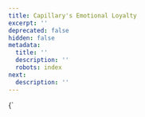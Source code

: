 ```yaml
---
title: Capillary's Emotional Loyalty
excerpt: ''
deprecated: false
hidden: false
metadata:
  title: ''
  description: ''
  robots: index
next:
  description: ''
---
```

<HTMLBlock>{`
<!doctype html>
<html xmlns="http://www.w3.org/1999/xhtml" xmlns:v="urn:schemas-microsoft-com:vml"
    xmlns:o="urn:schemas-microsoft-com:office:office">

<head>
    <title>Capillary's Emotional Loyalty</title>
    <!--[if !mso]><!-->
    <meta http-equiv="X-UA-Compatible" content="IE=edge">
    <!--<![endif]-->
    <!-- mnk -->
    <meta http-equiv="Content-Type" content="text/html; charset=UTF-8">
    <meta name="viewport" content="width=device-width, initial-scale=1">
    <style type="text/css">
        #outlook a {
            padding: 0;
        }

        body {
            margin: 0;
            padding: 0;
            -webkit-text-size-adjust: 100%;
            -ms-text-size-adjust: 100%;
        }

        table,
        td {
            border-collapse: collapse;
            mso-table-lspace: 0pt;
            mso-table-rspace: 0pt;
        }

        img {
            border: 0;
            height: auto;
            line-height: 100%;
            outline: none;
            text-decoration: none;
            -ms-interpolation-mode: bicubic;
        }

        p {
            display: block;
            margin: 10px 0;
        }

        .small {
            font-size: 12px;
            color: #ffffff;
            color: #5e6d84;
            font-family: 'Open Sans', sans-serif;
        }

        .bold {
            font-weight: bold;
        }
    </style>
    <!--[if mso]>
        <noscript>
        <xml>
        <o:OfficeDocumentSettings>
          <o:AllowPNG/>
          <o:PixelsPerInch>96</o:PixelsPerInch>
        </o:OfficeDocumentSettings>
        </xml>
        </noscript>
        <![endif]-->
    <!--[if lte mso 11]>
        <style type="text/css">
          .mj-outlook-group-fix { width:100% !important; }
        </style>
        <![endif]-->
    <!--[if !mso]><!-->
    <link rel="preconnect" href="https://fonts.googleapis.com">
    <link rel="preconnect" href="https://fonts.gstatic.com" crossorigin>
    <link href="https://fonts.googleapis.com/css2?family=Open+Sans:wght@400;500;600&display=swap" rel="stylesheet">
    <link rel="shortcut icon" href="https://intouch.capillary.co.in/creatives/ui/favicon.ico">
    <style type="text/css">
        @import url('https://fonts.googleapis.com/css2?family=Open+Sans:wght@400;500;600&display=swap');
    </style>
    <!--<![endif]-->
    <style type="text/css">
        @media only screen and (min-width:480px) {
            .mj-column-per-100 {
                width: 100% !important;
                max-width: 100%;
            }

            .mj-column-per-50.mj-outlook-group-fix:nth-child(2) {
                margin-left: 5% !important;

            }

            .mj-column-per-50 {
                width: 45% !important;
                max-width: 50%;
            }

            .mj-column-per-40 {
                width: 40% !important;
                max-width: 40%;
            }

            .mj-column-per-10 {
                width: 10% !important;
                max-width: 10%;
            }

            .mj-column-per-90 {
                width: 90% !important;
                max-width: 90%;
            }

            .mj-column-per-60 {
                width: 60% !important;
                max-width: 60%;
            }
        }
    </style>
    <style media="screen and (min-width:480px)">
        .moz-text-html .mj-column-per-100 {
            width: 100% !important;
            max-width: 100%;
        }

        .moz-text-html .mj-column-per-50 {
            width: 50% !important;
            max-width: 50%;
        }

        .moz-text-html .mj-column-per-40 {
            width: 40% !important;
            max-width: 40%;
        }

        .moz-text-html .mj-column-per-10 {
            width: 10% !important;
            max-width: 10%;
        }

        .moz-text-html .mj-column-per-90 {
            width: 90% !important;
            max-width: 90%;
        }

        .moz-text-html .mj-column-per-60 {
            width: 60% !important;
            max-width: 60%;
        }
        .padding-content {
            padding:0px 25px;
        }
    </style>
    <style type="text/css">
        @media only screen and (max-width:480px) {
            table.mj-full-width-mobile {
                width: 100% !important;
            }

            td.mj-full-width-mobile {
                width: auto !important;
            }
            .padding-content {
                padding:0px 15px;
            }
        }
    </style>
</head>
<!-- emailer body starting -->
<body style="word-spacing:normal;background-color:#f5f5fa;background: #F5F7F8;">
    <div style="background-color:#f5f5fa;background: #F5F7F8;">
        <div style="width: 100%;margin: 0px auto;max-width: 600px;">

            <!-- header image starting -->
            <div style="margin:0px auto;max-width:600px;background: #00235F;background-color: #00235F;">
                <img alt="capillary-logo" height="auto"
                    src="https://s3.amazonaws.com/fileservice.in/intouch_creative_assets/52c5a9a0-8306-4c8e-a875-198ebc70.png" style="border:0;display:block;outline:none;text-decoration:none;height:auto;width:100%;font-size:13px;">
            </div>
            <!-- header image ending -->

            <!-- body starting -->
            <div style="margin:0px auto;max-width:600px;padding-bottom: 20px;background-color: #fff;background: #FFF;padding: 25px;">
                <div
                    style="font-family:Ubuntu, Helvetica, Arial, sans-serif;font-size:13px;line-height:1;text-align:center;color:#000000;">
                    <p
                        style="text-align: left; font-family: 'Open Sans', sans-serif; text-transform: none; font-weight: normal; font-size: 14px; color: #091E42; line-height: 24px;  width: 100%;background-color: #ffffff;">
                        Hi there,
                    </p>
                    <p
                        style="text-align: left; font-family: 'Open Sans', sans-serif; text-transform: none; font-weight: normal; font-size: 14px; color: #091E42; line-height: 24px;  width: 100%;background-color: #ffffff;padding-top: 10px;padding-bottom: 10px;">Creating new sales promotions or thanking your customers post-sales is awesome! More sales never hurt. But doing only this can make relationships feel transactional, pull customers out of their interest in your brand, and make them want more from the brands they love. 

                    </p>
                    <p
                        style="text-align: left; font-family: 'Open Sans', sans-serif; text-transform: none; font-weight: normal; font-size: 14px; color: #091E42; line-height: 24px;  width: 100%;background-color: #ffffff;">So how do you build an honest connection with your customers without compromising your business goals? 
                    </p>
                    <p
                        style="text-align: left; font-family: 'Open Sans', sans-serif; text-transform: none; font-weight: 700; font-size: 16px; color: #091E42; line-height: 24px;  width: 100%;background-color: #ffffff; padding-top:10px ;">Beyond sales with Capillary’s Emotional Loyalty

                    </p>
                    <p
                        style="text-align: left; font-family: 'Open Sans', sans-serif; text-transform: none; font-weight: normal; font-size: 14px; color: #091E42; line-height: 24px;  width: 100%;background-color: #ffffff;padding-bottom: 10px;">Your customers are people. Build loyalty and relationships with your customers much like any 2 people would–through trust, relevance and attachment. Capillary’s emotional loyalty recognizes these motivational drivers and helps you build on your customer relationship with incentives at every step of the way, not just purchases.
                    </p>
                    <div
                    style="font-family:Ubuntu, Helvetica, Arial, sans-serif;font-size:13px;line-height:1;text-align:center;color:#000000;padding-bottom: 0px;padding-top: 0px;">
                    <a href="#" style="color:#005bb0;text-decoration:none;" target="_blank"><img src="https://s3.amazonaws.com/fileservice.in/intouch_creative_assets/0df130a7-f6a9-445b-9748-73d69f13.png" alt="Body Image" border="0" style="width:100%;height:auto;max-width:100%;display:block;"></a>
                </div>
                <p
                        style="text-align: left; font-family: 'Open Sans', sans-serif; text-transform: none; font-weight: 700; font-size: 15px; color: #091E42; line-height: 24px;  width: 100%;background-color: #ffffff;padding-top: 10px;">Building Trust
                    </p>
                <p
                        style="text-align: left; font-family: 'Open Sans', sans-serif; text-transform: none; font-weight: normal; font-size: 14px; color: #091E42; line-height: 24px;  width: 100%;background-color: #ffffff;">Show them you care about them <span style="font-weight: 700;">beyond their transactions.</span> Create avenues of engagement that aren’t driven by just sales and reward your customers with incentives to sustain your relationship. 
                    </p>
                    <p
                        style="text-align: left; font-family: 'Open Sans', sans-serif; text-transform: none; font-weight: normal; font-size: 14px; color: #091E42; line-height: 24px;  width: 100%;background-color: #ffffff;">Consider options like: 
                        <ul ><li style="text-align: left; font-family: 'Open Sans', sans-serif; text-transform: none; font-weight: normal; font-size: 14px; color: #091E42; line-height: 24px;  width: 100%;background-color: #ffffff;">Engaging with them outside of purchase with in-app games or in-store activities</li></ul>
                        <ul ><li style="text-align: left; font-family: 'Open Sans', sans-serif; text-transform: none; font-weight: normal; font-size: 14px; color: #091E42; line-height: 24px;  width: 100%;background-color: #ffffff;"> Expressing care by reminding them of more that they can do with you like redeeming points on your rewards catalog </li></ul>
                    </p>
                    <p
                        style="text-align: left; font-family: 'Open Sans', sans-serif; text-transform: none; font-weight: 700; font-size: 15px; color: #091E42; line-height: 24px;  width: 100%;background-color: #ffffff;padding-top: 10px;">Create relevance

                    </p>
                <p
                        style="text-align: left; font-family: 'Open Sans', sans-serif; text-transform: none; font-weight: normal; font-size: 14px; color: #091E42; line-height: 24px;  width: 100%;background-color: #ffffff;">The most off-putting experiences involve message blasts that are completely irrelevant to customers. Instead, with emotional loyalty, drive personalised conversations and <span style="font-weight: 700;">create relevant avenues of engagement within and outside of purchases.</span>
                    </p>
                    <p
                        style="text-align: left; font-family: 'Open Sans', sans-serif; text-transform: none; font-weight: normal; font-size: 14px; color: #091E42; line-height: 24px;  width: 100%;background-color: #ffffff;">These could be interactions like: 
 
                        <ul><li style="text-align: left; font-family: 'Open Sans', sans-serif; text-transform: none; font-weight: normal; font-size: 14px; color: #091E42; line-height: 24px;  width: 100%;background-color: #ffffff;">In healthcare, recognizing completion of health-related activities and rewarding customers for it to drive better engagement and loyalty of customers
                    </li></ul>
                        <ul><li style="text-align: left; font-family: 'Open Sans', sans-serif; text-transform: none; font-weight: normal; font-size: 14px; color: #091E42; line-height: 24px;  width: 100%;background-color: #ffffff;"> In case of hospitality, engaging with customers at every stage they might need help at before purchase, after purchase, check-in, and check-out
                    </li></ul>
                    <ul><li style="text-align: left; font-family: 'Open Sans', sans-serif; text-transform: none; font-weight: normal; font-size: 14px; color: #091E42; line-height: 24px;  width: 100%;background-color: #ffffff;"> In e-commerce, reminding them when their favourite products are back in stock
                    </li></ul>
                    </p>
                    <p
                        style="text-align: left; font-family: 'Open Sans', sans-serif; text-transform: none; font-weight: 700; font-size: 15px; color: #091E42; line-height: 24px;  width: 100%;background-color: #ffffff;padding-top: 10px;">Sustain attachment
                    </p>
                <p
                        style="text-align: left; font-family: 'Open Sans', sans-serif; text-transform: none; font-weight: normal; font-size: 14px; color: #091E42; line-height: 24px;  width: 100%;background-color: #ffffff;">Show customers you’re committed to building on your relationship with them.<span style="font-weight: 700;">Be mindful of their relationship maturity</span>, recognize that and reward them for it.
                    </p>
                    <p
                        style="text-align: left; font-family: 'Open Sans', sans-serif; text-transform: none; font-weight: normal; font-size: 14px; color: #091E42; line-height: 24px;  width: 100%;background-color: #ffffff;">This could look like:
                        <ul><li style="text-align: left; font-family: 'Open Sans', sans-serif; text-transform: none; font-weight: normal; font-size: 14px; color: #091E42; line-height: 24px;  width: 100%;background-color: #ffffff;">Upgrading them to higher tiers based on engagement

                    </li></ul>
                        <ul><li style="text-align: left; font-family: 'Open Sans', sans-serif; text-transform: none; font-weight: normal; font-size: 14px; color: #091E42; line-height: 24px;  width: 100%;background-color: #ffffff;"> Helping them make the most of their earnings and rewards

                    </li></ul>
                    <ul><li style="text-align: left; font-family: 'Open Sans', sans-serif; text-transform: none; font-weight: normal; font-size: 14px; color: #091E42; line-height: 24px;  width: 100%;background-color: #ffffff;"> Offering exclusive access and discounts on greater relationship maturity
                    </li></ul>
                    </p>

                    <p
                        style="text-align: left; font-family: 'Open Sans', sans-serif; text-transform: none; font-weight: normal; font-size: 14px; color: #091E42; line-height: 24px;  width: 100%;background-color: #ffffff;">With sophisticated, flexible, and cutting-edge emotional loyalty features accessible to you, there’s nothing stopping you from delivering the best of customer experiences to your customers. Reach out to us and we’ll begin tailoring the best of your customers’ experience with you.
                    </p>
                
                    <p style="text-align: left; font-family: 'Open Sans', sans-serif; text-transform: none; font-weight: normal; font-size: 14px; color: #091E42; line-height: 24px;  width: 100%;background-color: #ffffff;margin: 0px;padding-top: 10px;">Helping you build great growth,
</p>
                    <p style="text-align: left; font-family: 'Open Sans', sans-serif; text-transform: none; font-weight: 600; font-size: 14px; color: #091E42; line-height: 22px;  width: 100%;background-color: #ffffff;margin: 0px;padding-top: 10px;">Product Team,</p>
                    <p style="text-align: left; font-family: 'Open Sans', sans-serif; text-transform: none; font-weight: 600; font-size: 14px; color: #091E42; line-height: 22px;  width: 100%;background-color: #ffffff;margin: 0px;">Capillary</p>
                </div>
            </div>
            <!-- body ending -->

        </div>
    </div>
    <!-- publish date for web starting -->
    <div style="text-align: right;font-family: Roboto,Tahoma,Verdana,Segoe,sans-serif;text-transform: none;font-size: 14px;color: #091E42;font-weight: 400;line-height: 24px;width: 100%;padding-bottom: 10px;padding-top: 10px;">Date: <span style="font-weight: 500;">26 OCTOBER 2022</span></div>
    <!-- publish date for web ending -->
</body>
<!-- emailer body ending -->

</html>
`}</HTMLBlock>
